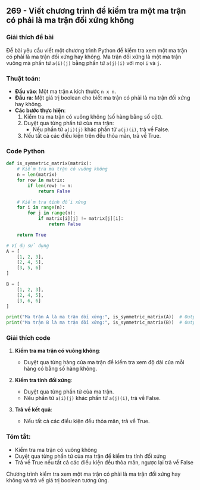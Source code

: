 ## 269 - Viết chương trình để kiểm tra một ma trận có phải là ma trận đối xứng không

### Giải thích đề bài

Đề bài yêu cầu viết một chương trình Python để kiểm tra xem một ma trận có phải là ma trận đối xứng hay không. Ma trận đối xứng là một ma trận vuông mà phần tử `a(i)(j)` bằng phần tử `a(j)(i)` với mọi `i` và `j`.

### Thuật toán:

- **Đầu vào**: Một ma trận `A` kích thước `n x n`.
- **Đầu ra**: Một giá trị boolean cho biết ma trận có phải là ma trận đối xứng hay không.
- **Các bước thực hiện**:
  1. Kiểm tra ma trận có vuông không (số hàng bằng số cột).
  2. Duyệt qua từng phần tử của ma trận:
     - Nếu phần tử `a(i)(j)` khác phần tử `a(j)(i)`, trả về False.
  3. Nếu tất cả các điều kiện trên đều thỏa mãn, trả về True.

### Code Python

```python
def is_symmetric_matrix(matrix):
    # Kiểm tra ma trận có vuông không
    n = len(matrix)
    for row in matrix:
        if len(row) != n:
            return False

    # Kiểm tra tính đối xứng
    for i in range(n):
        for j in range(n):
            if matrix[i][j] != matrix[j][i]:
                return False

    return True

# Ví dụ sử dụng
A = [
    [1, 2, 3],
    [2, 4, 5],
    [3, 5, 6]
]

B = [
    [1, 2, 3],
    [2, 4, 5],
    [3, 6, 6]
]

print("Ma trận A là ma trận đối xứng:", is_symmetric_matrix(A))  # Output: True
print("Ma trận B là ma trận đối xứng:", is_symmetric_matrix(B))  # Output: False
```

### Giải thích code

1. **Kiểm tra ma trận có vuông không**:

   - Duyệt qua từng hàng của ma trận để kiểm tra xem độ dài của mỗi hàng có bằng số hàng không.

2. **Kiểm tra tính đối xứng**:

   - Duyệt qua từng phần tử của ma trận.
   - Nếu phần tử `a(i)(j)` khác phần tử `a(j)(i)`, trả về False.

3. **Trả về kết quả**:
   - Nếu tất cả các điều kiện đều thỏa mãn, trả về True.

### Tóm tắt:

- Kiểm tra ma trận có vuông không
- Duyệt qua từng phần tử của ma trận để kiểm tra tính đối xứng
- Trả về True nếu tất cả các điều kiện đều thỏa mãn, ngược lại trả về False

Chương trình kiểm tra xem một ma trận có phải là ma trận đối xứng hay không và trả về giá trị boolean tương ứng.
